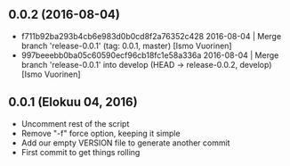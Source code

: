 ## 0.0.2 (2016-08-04)
  - f711b92ba293b4cb6e983d0b0cd8f2a76352c428 2016-08-04 | Merge branch 'release-0.0.1' (tag: 0.0.1, master) [Ismo Vuorinen]
  - 997beeebb0ba05c60590ecf96cb18fc1e58a336a 2016-08-04 | Merge branch 'release-0.0.1' into develop (HEAD -> release-0.0.2, develop) [Ismo Vuorinen]

## 0.0.1 (Elokuu 04, 2016)
  - Uncomment rest of the script
  - Remove "-f" force option, keeping it simple
  - Add our empty VERSION file to generate another commit
  - First commit to get things rolling
